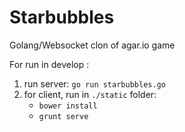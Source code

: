# Starbubbles

Golang/Websocket clon of agar.io game

For run in develop :

1. run server: `go run starbubbles.go`
2. for client, run in `./static` folder:
   - `bower install`
   - `grunt serve`

